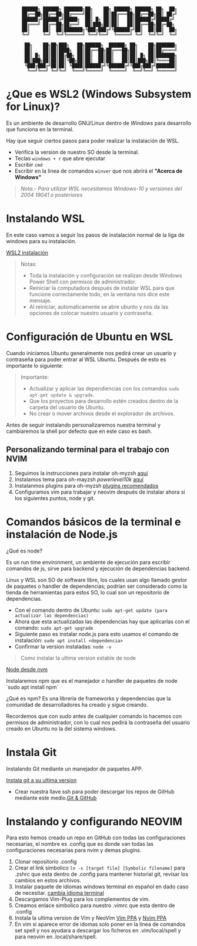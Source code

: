           ██████╗ ██████╗ ███████╗██╗    ██╗ ██████╗ ██████╗ ██╗  ██╗
          ██╔══██╗██╔══██╗██╔════╝██║    ██║██╔═══██╗██╔══██╗██║ ██╔╝
          ██████╔╝██████╔╝█████╗  ██║ █╗ ██║██║   ██║██████╔╝█████╔╝ 
          ██╔═══╝ ██╔══██╗██╔══╝  ██║███╗██║██║   ██║██╔══██╗██╔═██╗ 
          ██║     ██║  ██║███████╗╚███╔███╔╝╚██████╔╝██║  ██║██║  ██╗
          ╚═╝     ╚═╝  ╚═╝╚══════╝ ╚══╝╚══╝  ╚═════╝ ╚═╝  ╚═╝╚═╝  ╚═╝
                                                                     
           ██╗    ██╗██╗███╗   ██╗██████╗  ██████╗ ██╗    ██╗███████╗
           ██║    ██║██║████╗  ██║██╔══██╗██╔═══██╗██║    ██║██╔════╝
           ██║ █╗ ██║██║██╔██╗ ██║██║  ██║██║   ██║██║ █╗ ██║███████╗
           ██║███╗██║██║██║╚██╗██║██║  ██║██║   ██║██║███╗██║╚════██║
           ╚███╔███╔╝██║██║ ╚████║██████╔╝╚██████╔╝╚███╔███╔╝███████║
            ╚══╝╚══╝ ╚═╝╚═╝  ╚═══╝╚═════╝  ╚═════╝  ╚══╝╚══╝ ╚══════╝

# ¿Que es WSL2 (Windows Subsystem for Linux)?

Es un ambiente de desarrollo GNU/Linux dentro de *Windows* para desarrollo que funciona en la terminal.

Hay que seguir ciertos pasos para poder realizar la instalación de  WSL.

- Verifica la version de nuestro SO desde la terminal.
- Teclas `windows + r` que abre ejecutar
- Escribir `cmd`
- Escribir en la linea de comandos `winver` que nos abrirá el **"Acerca de Windows"**

> *Nota.- Para utilizar WSL necesitamos Windows-10 y versiones del 2004 19041 o posteriores*

# Instalando WSL

En este caso vamos a seguir los pasos de instalación normal de la liga de windows para su instalación.

[WSL2 instalación](https://learn.microsoft.com/es-mx/windows/wsl/install)

> Notas:
> - Toda la instalación y configuración se realizan desde Windows Power Shell con permisos de administrador.
> - Reiniciar la computadora después de instalar WSL para que funcione correctamente todo, en la ventana nos dice este mensaje.
> - Al reiniciar, automaticamente se abre ubunto y nos da las opciones de colocar nuestro usuario y contraseña.

# Configuración de Ubuntu en WSL

Cuando iniciamos Ubuntu generalmente nos pedirá crear un usuario y contraseña para poder entrar al WSL Ubuntu. Después de esto es importante lo siguiente:

> Importante:
> - Actualizar y aplicar las dependiencias con los comandos `sudo apt-get update & upgrade`.
> - Que los proyectos para desarrollo estén creados dentro de la carpeta del usuario de Ubuntu.
> - No crear o mover archivos desde el explorador de archivos.

Antes de seguir instalando personalizaremos nuestra terminal y cambiaremos la shell por defecto que en este caso es bash.

## Personalizando terminal para el trabajo con NVIM

1. Seguimos la instrucciones para instalar oh-myzsh [aquí](https://github.com/ohmyzsh/ohmyzsh/wiki)
2. Instalamos tema para oh-mayzsh *powerlevel10k* [aquí](https://github.com/romkatv/powerlevel10k#installation)
3. Instalanmos plugins para oh-myzsh [plugins recomendados](https://gist.github.com/n1snt/454b879b8f0b7995740ae04c5fb5b7df)
4. Configuramos vim para trabajar y neovim después de instalar ahora si los siguientes puntos, node y git.

# Comandos básicos de la terminal e instalación de Node.js

¿Qué es node?

Es un run time environment, un ambiente de ejecución para escribir comandos de js, sirve para backend y ejecución de dependencias backend.

Linux y WSL son SO de software libre, los cuales usan algo llamado gestor de paquetes o handler de dependencias; podrían ser considerado como la tienda de herramientas para estos SO, lo cual son un repositorio de dependencias.

- Con el comando dentro de Ubuntu: `sudo apt-get update (para actualizar las dependencias)`
- Ahora que esta actualizadas las dependencias hay que aplicarlas con el comando: `sudo apt-get upgrade`
- Siguiente paso es instalar node.js para esto usamos el comando de instalación: `sudo apt install <dependencia>`
- Confirmar la version instaladas: `node -v`

> Como instalar la ultima version estable de node

[Node desde nvm](https://midu.dev/como-instalar-node-en-mac-y-windows/)

Instalaremos npm que es el manejador o handler de paquetes de node
´sudo apt install npm´

¿Qué es npm?
Es una librería de frameworks y dependencias que la comunidad de desarrolladores ha creado y sigue creando.

Recordemos que con *sudo* antes de cualquier comando lo hacemos con permisos de administrador, con lo cual nos pedirá la contraseña del usuario creado en Ubuntu no la del sistema windows.

# Instala Git

Instalando Git mediante un manejador de paquetes APP.

[Instala git a su ultima version](https://www.bytesized.xyz/how-to-update-git-in-ubuntu-windows-subsystem-for-linux/)

- Crear nuestra llave ssh para poder descargar los repos de GitHub mediante este medio.[Git & GitHub](https://github.com/eduvj91/git-github#configura-tus-llaves-ssh-en-local)

# Instalando y configurando NEOVIM

Para esto hemos creado un repo en GitHub con todas las configuraciones necesarias, el nombre es .config que es donde van todas las configuraciones necesarias para nvim y demas plugins.

1. Clonar repositorio .config
2. Crear el link simbolico `ln -s [target file] [Symbolic filename]` para .zshrc que esta dentro de .config para mantener historial git, revisar los cambios en estos archivos.
3. Instalar paquete de idiomas windows terminal en español en dado caso de necesitar. [cambia idioma terminal](https://terminaldelinux.com/terminal/introduccion/idioma-terminal-espanol/)
4. Descargamos Vim-Plug para los complementos de vim.
5. Creamos enlace simbolico para nuestro .vimrc que esta dentro de .config
6. Instala la ultima version de Vim y NeoVim [Vim PPA](https://www.ochobitshacenunbyte.com/2021/02/15/instalar-la-ultima-version-de-vim-en-linux/) y [Nvim PPA](https://es.linuxcapable.com/how-to-install-neovim-editor-on-ubuntu-22-04-lts/)
7. En vim si aparece error de idomas solo poner en la linea de comandos set spell y nos ayudara a descargar los ficheros en .vim/local/spell y para neovim en .local/share/spell.
